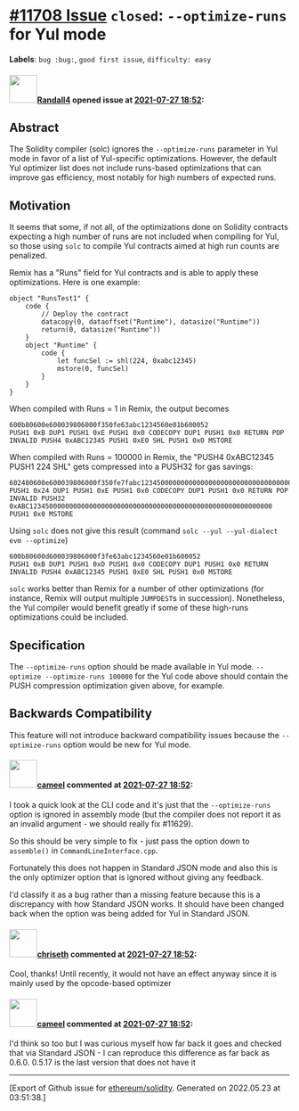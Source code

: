 # [\#11708 Issue](https://github.com/ethereum/solidity/issues/11708) `closed`: `--optimize-runs` for Yul mode
**Labels**: `bug :bug:`, `good first issue`, `difficulty: easy`


#### <img src="https://avatars.githubusercontent.com/u/83294238?u=eec1a2577abfff3034d382b1889f3bc3ce35383a&v=4" width="50">[Randall4](https://github.com/Randall4) opened issue at [2021-07-27 18:52](https://github.com/ethereum/solidity/issues/11708):

## Abstract

The Solidity compiler (solc) ignores the `--optimize-runs` parameter in Yul mode in favor of a list of Yul-specific optimizations. However, the default Yul optimizer list does not include runs-based optimizations that can improve gas efficiency, most notably for high numbers of expected runs.

## Motivation

It seems that some, if not all, of the optimizations done on Solidity contracts expecting a high number of runs are not included when compiling for Yul, so those using `solc` to compile Yul contracts aimed at high run counts are penalized.

Remix has a "Runs" field for Yul contracts and is able to apply these optimizations. Here is one example:

```
object "RunsTest1" {
    code {
        // Deploy the contract
        datacopy(0, dataoffset("Runtime"), datasize("Runtime"))
        return(0, datasize("Runtime"))
    }
    object "Runtime" {
        code {
            let funcSel := shl(224, 0xabc12345)
            mstore(0, funcSel)
        }
    }
}
```

When compiled with Runs = 1 in Remix, the output becomes
```
600b80600e600039806000f350fe63abc1234560e01b600052
PUSH1 0xB DUP1 PUSH1 0xE PUSH1 0x0 CODECOPY DUP1 PUSH1 0x0 RETURN POP INVALID PUSH4 0xABC12345 PUSH1 0xE0 SHL PUSH1 0x0 MSTORE
```

When compiled with Runs = 100000 in Remix, the "PUSH4 0xABC12345 PUSH1 224 SHL" gets compressed into a PUSH32 for gas savings:
```
602480600e600039806000f350fe7fabc1234500000000000000000000000000000000000000000000000000000000600052
PUSH1 0x24 DUP1 PUSH1 0xE PUSH1 0x0 CODECOPY DUP1 PUSH1 0x0 RETURN POP INVALID PUSH32 0xABC1234500000000000000000000000000000000000000000000000000000000 PUSH1 0x0 MSTORE
```

Using `solc` does not give this result (command `solc --yul --yul-dialect evm --optimize`)
```
600b80600d600039806000f3fe63abc1234560e01b600052
PUSH1 0xB DUP1 PUSH1 0xD PUSH1 0x0 CODECOPY DUP1 PUSH1 0x0 RETURN INVALID PUSH4 0xABC12345 PUSH1 0xE0 SHL PUSH1 0x0 MSTORE
```

`solc` works better than Remix for a number of other optimizations (for instance, Remix will output multiple `JUMPDEST`s in succession). Nonetheless, the Yul compiler would benefit greatly if some of these high-runs optimizations could be included.

## Specification

The `--optimize-runs` option should be made available in Yul mode. `--optimize --optimize-runs 100000` for the Yul code above should contain the PUSH compression optimization given above, for example.

## Backwards Compatibility

This feature will not introduce backward compatibility issues because the `--optimize-runs` option would be new for Yul mode.

#### <img src="https://avatars.githubusercontent.com/u/137030?v=4" width="50">[cameel](https://github.com/cameel) commented at [2021-07-27 18:52](https://github.com/ethereum/solidity/issues/11708#issuecomment-888293115):

I took a quick look at the CLI code and it's just that the `--optimize-runs` option is ignored in assembly mode (but the compiler does not report it as an invalid argument - we should really fix #11629).

So this should be very simple to fix - just pass the option down to `assemble()` in `CommandLineInterface.cpp`.

Fortunately this does not happen in Standard JSON mode and also this is the only optimizer option that is ignored without giving any feedback.

I'd classify it as a bug rather than a missing feature because this is a discrepancy with how Standard JSON works. It should have been changed back when the option was being added for Yul in Standard JSON.

#### <img src="https://avatars.githubusercontent.com/u/9073706?v=4" width="50">[chriseth](https://github.com/chriseth) commented at [2021-07-27 18:52](https://github.com/ethereum/solidity/issues/11708#issuecomment-888319742):

Cool, thanks! Until recently, it would not have an effect anyway since it is mainly used by the opcode-based optimizer

#### <img src="https://avatars.githubusercontent.com/u/137030?v=4" width="50">[cameel](https://github.com/cameel) commented at [2021-07-27 18:52](https://github.com/ethereum/solidity/issues/11708#issuecomment-888327929):

I'd think so too but I was curious myself how far back it goes and checked that via Standard JSON - I can reproduce this difference as far back as 0.6.0. 0.5.17 is the last version that does not have it


-------------------------------------------------------------------------------



[Export of Github issue for [ethereum/solidity](https://github.com/ethereum/solidity). Generated on 2022.05.23 at 03:51:38.]
